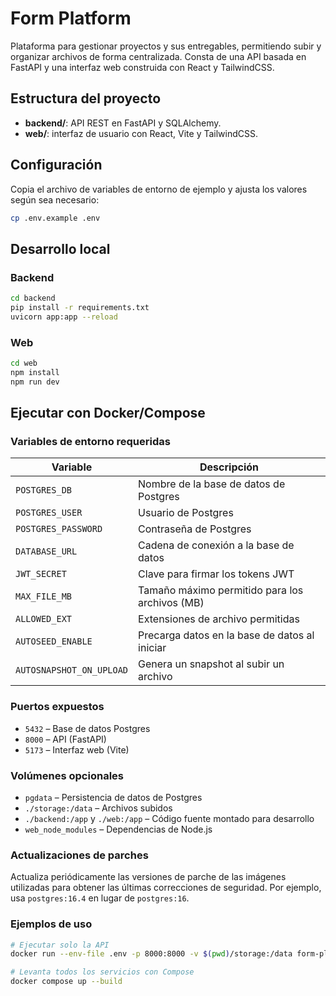# Form Platform

Plataforma para gestionar proyectos y sus entregables, permitiendo subir y
organizar archivos de forma centralizada. Consta de una API basada en FastAPI
y una interfaz web construida con React y TailwindCSS.

## Estructura del proyecto

- **backend/**: API REST en FastAPI y SQLAlchemy.
- **web/**: interfaz de usuario con React, Vite y TailwindCSS.

## Configuración

Copia el archivo de variables de entorno de ejemplo y ajusta los valores según sea necesario:

```bash
cp .env.example .env
```

## Desarrollo local

### Backend

```bash
cd backend
pip install -r requirements.txt
uvicorn app:app --reload
```

### Web

```bash
cd web
npm install
npm run dev
```

## Ejecutar con Docker/Compose

### Variables de entorno requeridas

| Variable              | Descripción                                      |
|-----------------------|--------------------------------------------------|
| `POSTGRES_DB`         | Nombre de la base de datos de Postgres           |
| `POSTGRES_USER`       | Usuario de Postgres                              |
| `POSTGRES_PASSWORD`   | Contraseña de Postgres                           |
| `DATABASE_URL`        | Cadena de conexión a la base de datos            |
| `JWT_SECRET`          | Clave para firmar los tokens JWT                 |
| `MAX_FILE_MB`         | Tamaño máximo permitido para los archivos (MB)   |
| `ALLOWED_EXT`         | Extensiones de archivo permitidas                |
| `AUTOSEED_ENABLE`     | Precarga datos en la base de datos al iniciar    |
| `AUTOSNAPSHOT_ON_UPLOAD` | Genera un snapshot al subir un archivo        |

### Puertos expuestos

- `5432` – Base de datos Postgres
- `8000` – API (FastAPI)
- `5173` – Interfaz web (Vite)

### Volúmenes opcionales

- `pgdata` – Persistencia de datos de Postgres
- `./storage:/data` – Archivos subidos
- `./backend:/app` y `./web:/app` – Código fuente montado para desarrollo
- `web_node_modules` – Dependencias de Node.js

### Actualizaciones de parches

Actualiza periódicamente las versiones de parche de las imágenes utilizadas para obtener las últimas correcciones de seguridad. Por ejemplo, usa `postgres:16.4` en lugar de `postgres:16`.

### Ejemplos de uso

```bash
# Ejecutar solo la API
docker run --env-file .env -p 8000:8000 -v $(pwd)/storage:/data form-platform-api

# Levanta todos los servicios con Compose
docker compose up --build
```
